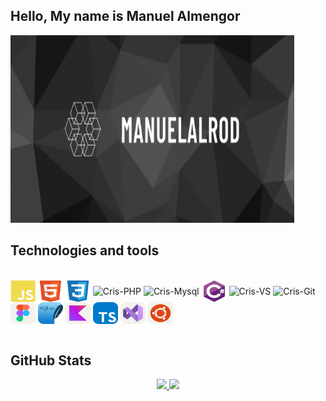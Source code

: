 ## Hello, My name is Manuel Almengor

<img src="https://github.com/manuelalrod/manuelalrod/blob/main/image/Manuelalrod.png" alt="Banner" width="90%" height="300">

## Technologies and tools

<div style="display: inline_block"><br>

  <img align="center" alt="Cris-Js" height="35" width="40" src="https://raw.githubusercontent.com/devicons/devicon/master/icons/javascript/javascript-plain.svg">
  <img align="center" alt="Cris-HTML" height="35" width="40" src="https://raw.githubusercontent.com/devicons/devicon/master/icons/html5/html5-original.svg">
  <img align="center" alt="Cris-CSS" height="35" width="40" src="https://raw.githubusercontent.com/devicons/devicon/master/icons/css3/css3-original.svg">
  <img align="center" alt="Cris-PHP" height="35" width="40" src="https://cdn.jsdelivr.net/gh/devicons/devicon/icons/php/php-plain.svg">
  <img align="center" alt= "Cris-Mysql" height="60" width="40" src="https://cdn.jsdelivr.net/gh/devicons/devicon/icons/mysql/mysql-original-wordmark.svg">       
  <img align="center" alt="Cris-Csharp" height="35" width="40" src="https://raw.githubusercontent.com/devicons/devicon/master/icons/csharp/csharp-original.svg">
  <img align="center" alt="Cris-VS" height="35" width="40" src="https://cdn.jsdelivr.net/gh/devicons/devicon/icons/vscode/vscode-original.svg">
  <img align="center" alt="Cris-Git" height="35" width="40" src="https://cdn.jsdelivr.net/gh/devicons/devicon/icons/git/git-original.svg">
  <img align="center" alt="Cris-Figma" height="35" width="40" src="https://github.com/tandpfun/skill-icons/blob/main/icons/Figma-Light.svg">
  <img align="center" alt="Cris-SQLite" height="35" width="40" src="https://github.com/tandpfun/skill-icons/blob/main/icons/SQLite.svg">
  <img align="center" alt="Cris-Kotlin" height="35" width="40" src="https://github.com/tandpfun/skill-icons/blob/main/icons/Kotlin-Light.svg">
  <img align="center" alt="Cris-TS" height="35" width="40" src="https://github.com/tandpfun/skill-icons/blob/main/icons/TypeScript.svg">
  <img align="center" alt="Cris-VS" height="35" width="40" src="https://github.com/tandpfun/skill-icons/blob/main/icons/VisualStudio-Light.svg">
  <img align="center" alt="Cris-UB" height="35" width="40" src="https://github.com/tandpfun/skill-icons/blob/main/icons/Ubuntu-Light.svg">
</div><br>

## GitHub Stats

<div align="center" style="display: flex; justify-content: center;">
  <a href="https://github.com/anacristinaneves">
    <img height="195px" src="https://github-readme-stats.vercel.app/api?username=manuelalrod&show_icons=true&theme=one_dark_pro&include_all_commits=true&count_private=true"/>
    <img height="195px" src="https://github-readme-stats.vercel.app/api/top-langs/?username=manuelalrod&layout=compact&langs_count=7&theme=one_dark_pro"/>
  </a>
</div>

